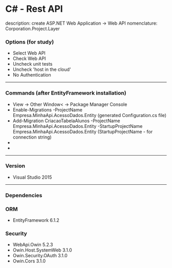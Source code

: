 # C#  - Rest API

description: create ASP.NET Web Application  ->  Web API
nomenclature: Corporation.Project.Layer

### Options (for study)
<ul>
  <li>Select Web API</li>
  <li>Check Web API</li>
  <li>Uncheck unit tests</li>
  <li>Uncheck 'host in the cloud'</li>
  <li>No Authentication</li>
</ul>

<hr />

### Commands (after EntityFramework installation)
<ul>
  <li>View -> Other Window< -> Package Manager Console</li>
  <li>Enable-Migrations -ProjectName Empresa.MinhaApi.AcessoDados.Entity (generated Configuration.cs file)</li>
  <li>Add-Migration CriacaoTabelaAlunos -ProjectName Empresa.MinhaApi.AcessoDados.Entity -StartupProjectName Empresa.MinhaApi.AcessoDados.Entity (StartupProjectName - for connection string)</li>
  <li></li>
  <li></li>
</ul>

<hr />

### Version
<ul>
  <li>Visual Studio 2015</studio>
</ul>

<hr />

### Dependencies
<h3><b>ORM</b></h3>
<ul>
  <li>EntityFramework 6.1.2</li>
</ul> 

<h3><b>Security</b></h3>
<ul>
  <li>WebApi.Owin 5.2.3</li>
  <li>Owin.Host.SystemWeb 3.1.0</li>
  <li>Owin.Security.OAuth 3.1.0</li>
  <li>Owin.Cors 3.1.0</li>
</ul
